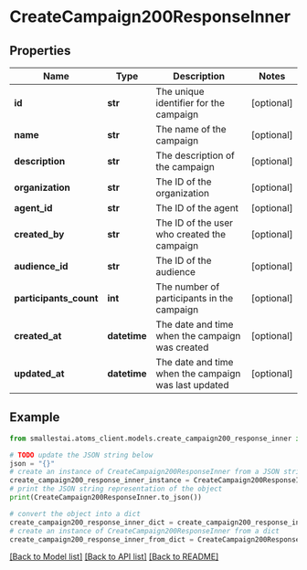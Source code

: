 # CreateCampaign200ResponseInner


## Properties

Name | Type | Description | Notes
------------ | ------------- | ------------- | -------------
**id** | **str** | The unique identifier for the campaign | [optional] 
**name** | **str** | The name of the campaign | [optional] 
**description** | **str** | The description of the campaign | [optional] 
**organization** | **str** | The ID of the organization | [optional] 
**agent_id** | **str** | The ID of the agent | [optional] 
**created_by** | **str** | The ID of the user who created the campaign | [optional] 
**audience_id** | **str** | The ID of the audience | [optional] 
**participants_count** | **int** | The number of participants in the campaign | [optional] 
**created_at** | **datetime** | The date and time when the campaign was created | [optional] 
**updated_at** | **datetime** | The date and time when the campaign was last updated | [optional] 

## Example

```python
from smallestai.atoms_client.models.create_campaign200_response_inner import CreateCampaign200ResponseInner

# TODO update the JSON string below
json = "{}"
# create an instance of CreateCampaign200ResponseInner from a JSON string
create_campaign200_response_inner_instance = CreateCampaign200ResponseInner.from_json(json)
# print the JSON string representation of the object
print(CreateCampaign200ResponseInner.to_json())

# convert the object into a dict
create_campaign200_response_inner_dict = create_campaign200_response_inner_instance.to_dict()
# create an instance of CreateCampaign200ResponseInner from a dict
create_campaign200_response_inner_from_dict = CreateCampaign200ResponseInner.from_dict(create_campaign200_response_inner_dict)
```
[[Back to Model list]](../README.md#documentation-for-models) [[Back to API list]](../README.md#documentation-for-api-endpoints) [[Back to README]](../README.md)


